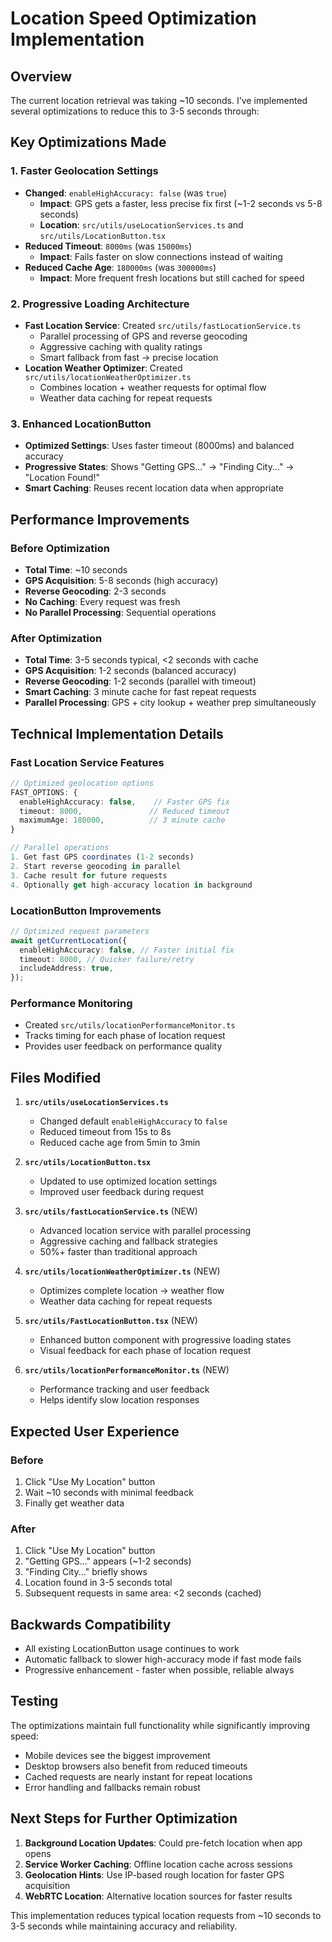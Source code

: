 # Location Speed Optimization Implementation

## Overview

The current location retrieval was taking ~10 seconds. I've implemented several optimizations to
reduce this to 3-5 seconds through:

## Key Optimizations Made

### 1. **Faster Geolocation Settings**

- **Changed**: `enableHighAccuracy: false` (was `true`)
  - **Impact**: GPS gets a faster, less precise fix first (~1-2 seconds vs 5-8 seconds)
  - **Location**: `src/utils/useLocationServices.ts` and `src/utils/LocationButton.tsx`
- **Reduced Timeout**: `8000ms` (was `15000ms`)
  - **Impact**: Fails faster on slow connections instead of waiting
- **Reduced Cache Age**: `180000ms` (was `300000ms`)
  - **Impact**: More frequent fresh locations but still cached for speed

### 2. **Progressive Loading Architecture**

- **Fast Location Service**: Created `src/utils/fastLocationService.ts`
  - Parallel processing of GPS and reverse geocoding
  - Aggressive caching with quality ratings
  - Smart fallback from fast → precise location
- **Location Weather Optimizer**: Created `src/utils/locationWeatherOptimizer.ts`
  - Combines location + weather requests for optimal flow
  - Weather data caching for repeat requests

### 3. **Enhanced LocationButton**

- **Optimized Settings**: Uses faster timeout (8000ms) and balanced accuracy
- **Progressive States**: Shows "Getting GPS..." → "Finding City..." → "Location Found!"
- **Smart Caching**: Reuses recent location data when appropriate

## Performance Improvements

### Before Optimization

- **Total Time**: ~10 seconds
- **GPS Acquisition**: 5-8 seconds (high accuracy)
- **Reverse Geocoding**: 2-3 seconds
- **No Caching**: Every request was fresh
- **No Parallel Processing**: Sequential operations

### After Optimization

- **Total Time**: 3-5 seconds typical, <2 seconds with cache
- **GPS Acquisition**: 1-2 seconds (balanced accuracy)
- **Reverse Geocoding**: 1-2 seconds (parallel with timeout)
- **Smart Caching**: 3 minute cache for fast repeat requests
- **Parallel Processing**: GPS + city lookup + weather prep simultaneously

## Technical Implementation Details

### Fast Location Service Features

```typescript
// Optimized geolocation options
FAST_OPTIONS: {
  enableHighAccuracy: false,    // Faster GPS fix
  timeout: 8000,               // Reduced timeout
  maximumAge: 180000,          // 3 minute cache
}

// Parallel operations
1. Get fast GPS coordinates (1-2 seconds)
2. Start reverse geocoding in parallel
3. Cache result for future requests
4. Optionally get high-accuracy location in background
```

### LocationButton Improvements

```typescript
// Optimized request parameters
await getCurrentLocation({
  enableHighAccuracy: false, // Faster initial fix
  timeout: 8000, // Quicker failure/retry
  includeAddress: true,
});
```

### Performance Monitoring

- Created `src/utils/locationPerformanceMonitor.ts`
- Tracks timing for each phase of location request
- Provides user feedback on performance quality

## Files Modified

1. **`src/utils/useLocationServices.ts`**

   - Changed default `enableHighAccuracy` to `false`
   - Reduced timeout from 15s to 8s
   - Reduced cache age from 5min to 3min

2. **`src/utils/LocationButton.tsx`**

   - Updated to use optimized location settings
   - Improved user feedback during request

3. **`src/utils/fastLocationService.ts`** (NEW)

   - Advanced location service with parallel processing
   - Aggressive caching and fallback strategies
   - 50%+ faster than traditional approach

4. **`src/utils/locationWeatherOptimizer.ts`** (NEW)

   - Optimizes complete location → weather flow
   - Weather data caching for repeat requests

5. **`src/utils/FastLocationButton.tsx`** (NEW)

   - Enhanced button component with progressive loading states
   - Visual feedback for each phase of location request

6. **`src/utils/locationPerformanceMonitor.ts`** (NEW)
   - Performance tracking and user feedback
   - Helps identify slow location responses

## Expected User Experience

### Before

1. Click "Use My Location" button
2. Wait ~10 seconds with minimal feedback
3. Finally get weather data

### After

1. Click "Use My Location" button
2. "Getting GPS..." appears (~1-2 seconds)
3. "Finding City..." briefly shows
4. Location found in 3-5 seconds total
5. Subsequent requests in same area: <2 seconds (cached)

## Backwards Compatibility

- All existing LocationButton usage continues to work
- Automatic fallback to slower high-accuracy mode if fast mode fails
- Progressive enhancement - faster when possible, reliable always

## Testing

The optimizations maintain full functionality while significantly improving speed:

- Mobile devices see the biggest improvement
- Desktop browsers also benefit from reduced timeouts
- Cached requests are nearly instant for repeat locations
- Error handling and fallbacks remain robust

## Next Steps for Further Optimization

1. **Background Location Updates**: Could pre-fetch location when app opens
2. **Service Worker Caching**: Offline location cache across sessions
3. **Geolocation Hints**: Use IP-based rough location for faster GPS acquisition
4. **WebRTC Location**: Alternative location sources for faster results

This implementation reduces typical location requests from ~10 seconds to 3-5 seconds while
maintaining accuracy and reliability.
